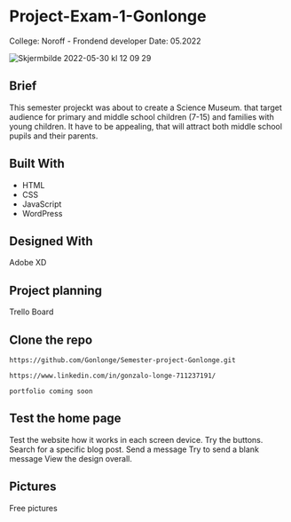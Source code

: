 # Project-Exam-1-Gonlonge


College: Noroff - Frondend developer
Date: 05.2022

![Skjermbilde 2022-05-30 kl  12 09 29](https://user-images.githubusercontent.com/89197537/170970427-cb490af5-59e2-4353-8616-5da69c6253e0.png)

## Brief
This semester projeckt was about to create a Science Museum. that target audience for primary and middle school children (7-15) and families with young children. It have to be appealing, that will attract both middle school pupils and their parents.


## Built With

- HTML
- CSS
- JavaScript
- WordPress

## Designed With

Adobe XD

## Project planning

Trello Board

## Clone the repo

```
https://github.com/Gonlonge/Semester-project-Gonlonge.git
```

```
https://www.linkedin.com/in/gonzalo-longe-711237191/
```

```portfolio coming soon```

## Test the home page

Test the website how it works in each screen device.
Try the buttons.
Search for a specific blog post.
Send a message
Try to send a blank message
View the design overall.


## Pictures

Free pictures
